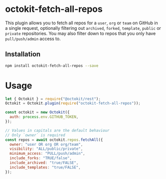 # octokit-fetch-all-repos

This plugin allows you to fetch all repos for a `user`, `org` or `team` on GitHub in a single request, optionally filtering out `archived`, `forked`, `template`, `public` or `private` repositories. You may also filter down to repos that you only have `pull/push/admin` access to.

## Installation

```bash
npm install octokit-fetch-all-repos --save
```

# Usage

```javascript
let { Octokit } = require("@octokit/rest");
Octokit = Octokit.plugin(require("octokit-fetch-all-repos"));

const octokit = new Octokit({
  auth: process.env.GITHUB_TOKEN,
});

// Values in capitals are the default behaviour
// Only `owner` is required
const repos = await octokit.repos.fetchAll({
  owner: "user OR org OR org/team",
  visibility: "ALL/public/private",
  minimum_access: "PULL/push/admin",
  include_forks: "TRUE/false",
  include_archived: "true/FALSE",
  include_templates: "true/FALSE",
});
```
